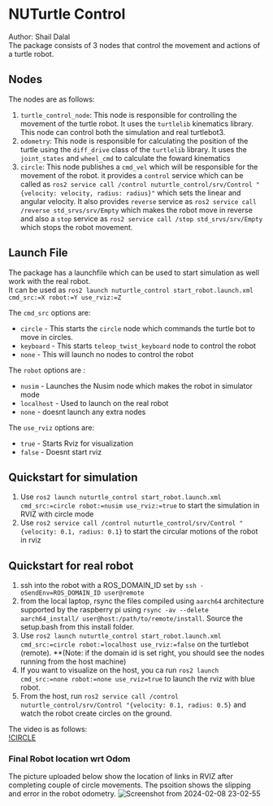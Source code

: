 # NUTurtle Control

Author: Shail Dalal <br>
The package consists of 3 nodes  that control the movement and actions of a turtle robot. 

## Nodes

The nodes are as follows:
1.  `turtle_control_node`: This node is responsible for controlling the movement of the turtle robot. It uses the `turtlelib` kinematics library. This node can control both the simulation and real turtlebot3.
2. `odometry`:  This node is responsible for calculating the position of the turtle using the `diff_drive` class of the `turtlelib` library. It uses the `joint_states` and `wheel_cmd` to calculate the foward kinematics
3. `circle`: This node publishes a `cmd_vel` which will be responsible for the movement of the robot. it provides a `control` service which can be called as `ros2 service call /control nuturtle_control/srv/Control "{velocity: velocity, radius: radius}"` which sets the linear and angular velocity. It also provides `reverse` service as `ros2 service call /reverse std_srvs/srv/Empty` which makes the robot move in reverse and also a `stop` service as `ros2 service call /stop std_srvs/srv/Empty` which stops the robot movement.


## Launch File

The package has a launchfile which can be used to start simulation as well work with the real robot. <br>
It can be used as `ros2 launch nuturtle_control start_robot.launch.xml cmd_src:=X robot:=Y use_rviz:=Z` <br>

The `cmd_src` options are:
- `circle` - This starts the `circle` node which commands the  turtle bot to move in circles.
- `keyboard` - This starts `teleop_twist_keyboard` node to control the robot
- `none` - This will launch no nodes to control the robot

The `robot` options are :
- `nusim` - Launches the Nusim node which makes the robot in simulator mode
- `localhost` - Used to launch on the real robot
- `none` - doesnt launch any extra nodes

The  `use_rviz` options are:
- `true` - Starts Rviz for visualization
- `false` - Doesnt start rviz


## Quickstart for simulation
1. Use `ros2 launch nuturtle_control start_robot.launch.xml cmd_src:=circle robot:=nusim use_rviz:=true` to start the simulation in RVIZ with circle mode
2. Use `ros2 service call /control nuturtle_control/srv/Control "{velocity: 0.1, radius: 0.1}` to start the circular motions of the robot in rviz

## Quickstart for  real robot
1. ssh into the robot with a ROS_DOMAIN_ID set by `ssh -oSendEnv=ROS_DOMAIN_ID user@remote`
2. from the local laptop, rsync the files compiled using `aarch64` architecture supported by the raspberry pi using `rsync -av --delete aarch64_install/ user@host:/path/to/remote/install`. Source the setup.bash from this install folder.
3. Use `ros2 launch nuturtle_control start_robot.launch.xml cmd_src:=circle robot:=localhost use_rviz:=false` on the turtlebot (remote).
**(Note: if the domain id is set right, you should see the nodes running from the host machine)
4. If you want to visualize on the host, you ca run `ros2 launch cmd_src:=none robot:=none use_rviz=true` to launch the rviz with blue robot.
5. From the host, run `ros2 service call /control nuturtle_control/srv/Control "{velocity: 0.1, radius: 0.5}` and watch the robot create circles on the ground. 

The video is as follows: <br>
[!CIRCLE](https://github.com/ME495-Navigation/slam-project-sdalal1/assets/80363654/478255eb-6318-4356-bef3-168067404fe9)

### Final Robot location wrt Odom
The picture uploaded below show the location of links in RVIZ after completing couple of circle  movements. The psoition shows the slipping and error in the robot odometry.
![Screenshot from 2024-02-08 23-02-55](https://github.com/ME495-Navigation/slam-project-sdalal1/assets/80363654/cdbd73af-4c87-4386-8006-755c0855e82e)


